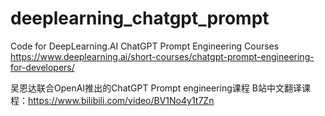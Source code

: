# deeplearning_chatgpt_prompt
Code for DeepLearning.AI ChatGPT Prompt Engineering Courses
https://www.deeplearning.ai/short-courses/chatgpt-prompt-engineering-for-developers/

吴恩达联合OpenAI推出的ChatGPT Prompt engineering课程
B站中文翻译课程：https://www.bilibili.com/video/BV1No4y1t7Zn
